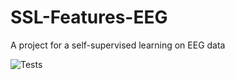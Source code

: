 # SSL-Features-EEG
A project for a self-supervised learning on EEG data

![Tests](httpa://github.com/thomastveitstol/SSL-Features-EEG/actions/workflows/tests.yml/badge.svg)
